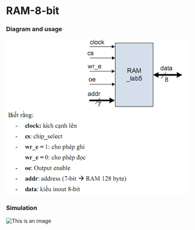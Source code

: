 # RAM-8-bit

### Diagram and usage
![This is an image](https://github.com/KhanhEK2846/RAM-8-bit/blob/9ea7d91cb7a727954cf345fc0d1301b42c080112/images/RAM.png)

### Simulation
![This is an image]()
